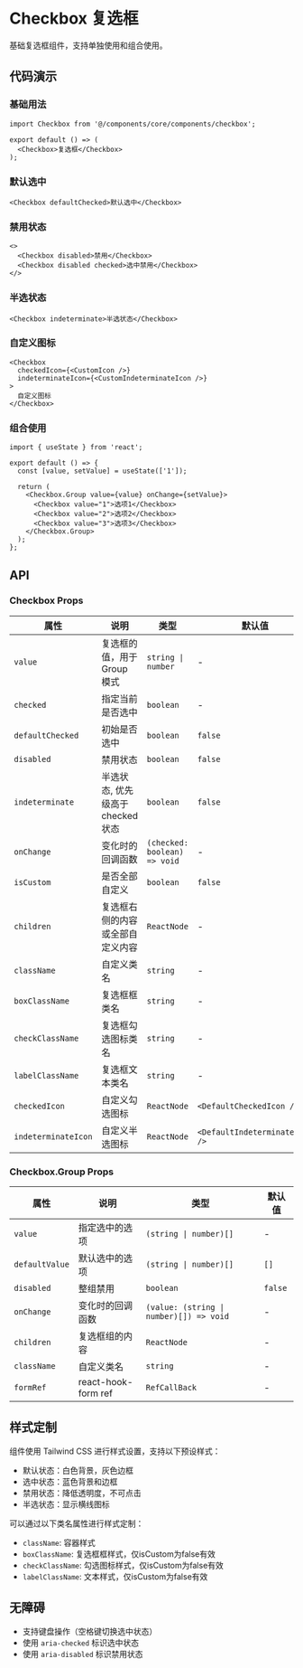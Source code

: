 # Checkbox 复选框

基础复选框组件，支持单独使用和组合使用。

## 代码演示

### 基础用法

```tsx
import Checkbox from '@/components/core/components/checkbox';

export default () => (
  <Checkbox>复选框</Checkbox>
);
```

### 默认选中

```tsx
<Checkbox defaultChecked>默认选中</Checkbox>
```

### 禁用状态

```tsx
<>
  <Checkbox disabled>禁用</Checkbox>
  <Checkbox disabled checked>选中禁用</Checkbox>
</>
```

### 半选状态

```tsx
<Checkbox indeterminate>半选状态</Checkbox>
```

### 自定义图标

```tsx
<Checkbox 
  checkedIcon={<CustomIcon />}
  indeterminateIcon={<CustomIndeterminateIcon />}
>
  自定义图标
</Checkbox>
```

### 组合使用

```tsx
import { useState } from 'react';

export default () => {
  const [value, setValue] = useState(['1']);
  
  return (
    <Checkbox.Group value={value} onChange={setValue}>
      <Checkbox value="1">选项1</Checkbox>
      <Checkbox value="2">选项2</Checkbox>
      <Checkbox value="3">选项3</Checkbox>
    </Checkbox.Group>
  );
};
```

## API

### Checkbox Props

| 属性                  | 说明                   | 类型                           | 默认值                            |
|---------------------|----------------------|------------------------------|--------------------------------|
| `value`             | 复选框的值，用于 Group 模式    | `string \| number`           | -                              |
| `checked`           | 指定当前是否选中             | `boolean`                    | -                              |
| `defaultChecked`    | 初始是否选中               | `boolean`                    | `false`                        |
| `disabled`          | 禁用状态                 | `boolean`                    | `false`                        |
| `indeterminate`     | 半选状态, 优先级高于checked状态 | `boolean`                    | `false`                        |
| `onChange`          | 变化时的回调函数             | `(checked: boolean) => void` | -                              |
| `isCustom`          | 是否全部自定义              | `boolean`                    | `false`                        |
| `children`          | 复选框右侧的内容或全部自定义内容     | `ReactNode`                  | -                              |
| `className`         | 自定义类名                | `string`                     | -                              |
| `boxClassName`      | 复选框框类名               | `string`                     | -                              |
| `checkClassName`    | 复选框勾选图标类名            | `string`                     | -                              |
| `labelClassName`    | 复选框文本类名              | `string`                     | -                              |
| `checkedIcon`       | 自定义勾选图标              | `ReactNode`                  | `<DefaultCheckedIcon />`       |
| `indeterminateIcon` | 自定义半选图标              | `ReactNode`                  | `<DefaultIndeterminateIcon />` |

### Checkbox.Group Props

| 属性             | 说明                  | 类型                                      | 默认值     |
|----------------|---------------------|-----------------------------------------|---------|
| `value`        | 指定选中的选项             | `(string \| number)[]`                  | -       |
| `defaultValue` | 默认选中的选项             | `(string \| number)[]`                  | `[]`    |
| `disabled`     | 整组禁用                | `boolean`                               | `false` |
| `onChange`     | 变化时的回调函数            | `(value: (string \| number)[]) => void` | -       |
| `children`     | 复选框组的内容             | `ReactNode`                             | -       |
| `className`    | 自定义类名               | `string`                                | -       |
| `formRef`      | react-hook-form ref | `RefCallBack`                           | -       |

## 样式定制

组件使用 Tailwind CSS 进行样式设置，支持以下预设样式：

- 默认状态：白色背景，灰色边框
- 选中状态：蓝色背景和边框
- 禁用状态：降低透明度，不可点击
- 半选状态：显示横线图标

可以通过以下类名属性进行样式定制：
- `className`: 容器样式
- `boxClassName`: 复选框框样式，仅isCustom为false有效
- `checkClassName`: 勾选图标样式，仅isCustom为false有效
- `labelClassName`: 文本样式，仅isCustom为false有效

## 无障碍

- 支持键盘操作（空格键切换选中状态）
- 使用 `aria-checked` 标识选中状态
- 使用 `aria-disabled` 标识禁用状态